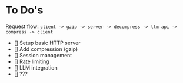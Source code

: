 # To Do's

Request flow:
`client -> gzip -> server -> decompress -> llm api -> compress -> client`

- [] Setup basic HTTP server
- [] Add compression (gzip)
- [] Session management
- [] Rate limiting
- [] LLM integration
- [] ???
